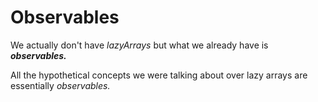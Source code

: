 # Observables

We actually don't have *lazyArrays* but what we already have is ***observables.*** 

All the hypothetical concepts we were talking about over lazy arrays are essentially *observables.*